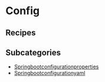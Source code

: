 # Config

## Recipes

## Subcategories

* [Springbootconfigurationproperties](springbootconfigurationproperties/)
* [Springbootconfigurationyaml](springbootconfigurationyaml/)

